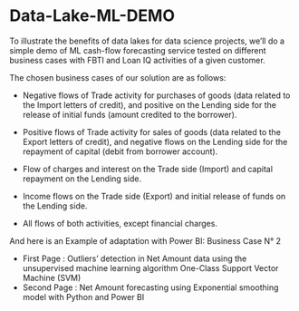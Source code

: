 # Data-Lake-ML-DEMO

To illustrate the benefits of data lakes for data science projects, we’ll do a simple demo of ML cash-flow forecasting service tested on different business cases with FBTI and Loan IQ activities of a given customer. 

The chosen business cases of our solution are as follows: 

- Negative flows of Trade activity for purchases of goods (data related to the Import letters of credit), and positive on the Lending side for the release of initial funds (amount credited to the borrower). 

- Positive flows of Trade activity for sales of goods (data related to the Export letters of credit), and negative flows on the Lending side for the repayment of capital (debit from borrower account). 

- Flow of charges and interest on the Trade side (Import) and capital repayment on the Lending side. 

- Income flows on the Trade side (Export) and initial release of funds on the Lending side. 

- All flows of both activities, except financial charges. 

And here is an Example of adaptation with Power BI: Business Case N° 2 

- First Page : Outliers’ detection in Net Amount data using the unsupervised machine learning algorithm One-Class Support Vector Machine (SVM) 
- Second Page : Net Amount forecasting using Exponential smoothing model with Python and Power BI 
